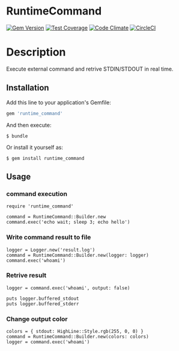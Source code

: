 # RuntimeCommand

[![Gem Version](https://badge.fury.io/rb/runtime_command.svg)](https://badge.fury.io/rb/runtime_command)
[![Test Coverage](https://codeclimate.com/github/naomichi-y/runtime_command/badges/coverage.svg)](https://codeclimate.com/github/naomichi-y/runtime_command/coverage)
[![Code Climate](https://codeclimate.com/github/naomichi-y/runtime_command/badges/gpa.svg)](https://codeclimate.com/github/naomichi-y/runtime_command)
[![CircleCI](https://circleci.com/gh/naomichi-y/runtime_command/tree/master.svg?style=shield)](https://circleci.com/gh/naomichi-y/runtime_command/tree/master)

# Description

Execute external command and retrive STDIN/STDOUT in real time.

## Installation

Add this line to your application's Gemfile:

```ruby
gem 'runtime_command'
```

And then execute:

```
$ bundle
```

Or install it yourself as:

```
$ gem install runtime_command
```

## Usage

### command execution

```
require 'runtime_command'

command = RuntimeCommand::Builder.new
command.exec('echo wait; sleep 3; echo hello')
```

### Write command result to file

```
logger = Logger.new('result.log')
command = RuntimeCommand::Builder.new(logger: logger)
command.exec('whoami')
```

### Retrive result

```
logger = command.exec('whoami', output: false)

puts logger.buffered_stdout
puts logger.buffered_stderr
```

### Change output color

```
colors = { stdout: HighLine::Style.rgb(255, 0, 0) }
command = RuntimeCommand::Builder.new(colors: colors)
logger = command.exec('whoami')
```
